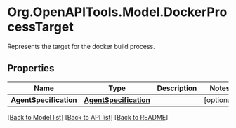 # Org.OpenAPITools.Model.DockerProcessTarget
Represents the target for the docker build process.

## Properties

Name | Type | Description | Notes
------------ | ------------- | ------------- | -------------
**AgentSpecification** | [**AgentSpecification**](AgentSpecification.md) |  | [optional] 

[[Back to Model list]](../README.md#documentation-for-models) [[Back to API list]](../README.md#documentation-for-api-endpoints) [[Back to README]](../README.md)

